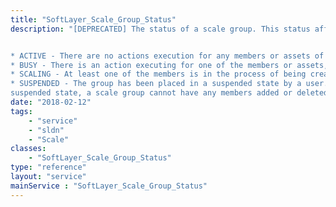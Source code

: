 ```yaml
---
title: "SoftLayer_Scale_Group_Status"
description: "[DEPRECATED] The status of a scale group. This status affects what actions can occur on a group. The values can be: 


* ACTIVE - There are no actions execution for any members or assets of any type.
* BUSY - There is an action executing for one of the members or assets, but that action is not a scaling action.
* SCALING - At least one of the members is in the process of being created or destroyed.
* SUSPENDED - The group has been placed in a suspended state by a user. It may only be resumed by a user. While in a
suspended state, a scale group cannot have any members added or deleted, or change settings of that group that would invoke such an action. "
date: "2018-02-12"
tags:
    - "service"
    - "sldn"
    - "Scale"
classes:
    - "SoftLayer_Scale_Group_Status"
type: "reference"
layout: "service"
mainService : "SoftLayer_Scale_Group_Status"
---
```


